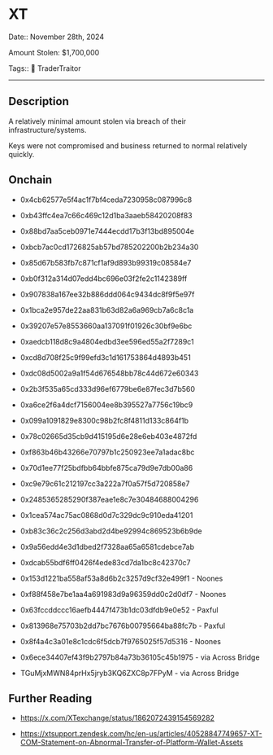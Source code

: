 # XT

Date:: November 28th, 2024

Amount Stolen: $1,700,000

Tags:: 👛 TraderTraitor


---


## Description

A relatively minimal amount stolen via breach of their infrastructure/systems.

Keys were not compromised and business returned to normal relatively quickly.



## Onchain
  
- 0x4cb62577e5f4ac1f7bf4ceda7230958c087996c8

- 0xb43ffc4ea7c66c469c12d1ba3aaeb58420208f83

- 0x88bd7aa5ceb0971e7444ecdd17b3f13bd895004e
- 0xbcb7ac0cd1726825ab57bd785202200b2b234a30
- 0x85d67b583fb7c871cf1af9d893b99319c08584e7
- 0xb0f312a314d07edd4bc696e03f2fe2c1142389ff
- 0x907838a167ee32b886ddd064c9434dc8f9f5e97f
- 0x1bca2e957de22aa831b63d82a6a969cb7a6c8c1a
- 0x39207e57e8553660aa137091f01926c30bf9e6bc
- 0xaedcb118d8c9a4804edbd3ee596ed55a2f7289c1
- 0xcd8d708f25c9f99efd3c1d161753864d4893b451
- 0xdc08d5002a9a1f54d676548bb78c44d672e60343
- 0x2b3f535a65cd333d96ef6779be6e87fec3d7b560
- 0xa6ce2f6a4dcf7156004ee8b395527a7756c19bc9
- 0x099a1091829e8300c98b2fc8f4811d133c864f1b
- 0x78c02665d35cb9d415195d6e28e6eb403e4872fd
- 0xf863b46b43266e70797b1c250923ee7a1adac8bc
- 0x70d1ee77f25bdfbb64bbfe875ca79d9e7db00a86
- 0xc9e79c61c212197cc3a222a7f0a57f5d720858e7
- 0x2485365285290f387eae1e8c7e30484688004296
- 0x1cea574ac75ac0868d0d7c329dc9c910eda41201
- 0xb83c36c2c256d3abd2d4be92994c869523b6b9de
- 0x9a56edd4e3d1dbed2f7328aa65a6581cdebce7ab
- 0xdcab55bdf6ff0426f4ede83cd7da1bc8c42370c7
- 0x153d1221ba558af53a8d6b2c3257d9cf32e499f1 - Noones
- 0xf88f458e7be1aa4a691983d9a96359dd0c2d0df7 - Noones
- 0x63fccddccc16aefb4447f473b1dc03dfdb9e0e52 - Paxful
- 0x813968e75703b2dd7bc7676b00795664ba88fc7b - Paxful
- 0x8f4a4c3a01e8c1cdc6f5dcb7f9765025f57d5316 - Noones
- 0x6ece34407ef43f9b2797b84a73b36105c45b1975 - via Across Bridge
- TGuMjxMWN84prHx5jryb3KQ6ZXC8p7FPyM - via Across Bridge



## Further Reading

- https://x.com/XTexchange/status/1862072439154569282

- https://xtsupport.zendesk.com/hc/en-us/articles/40528847749657-XT-COM-Statement-on-Abnormal-Transfer-of-Platform-Wallet-Assets